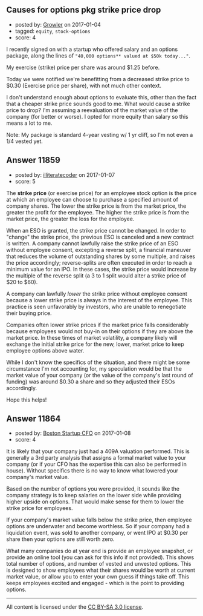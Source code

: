 ## Causes for options pkg strike price drop

- posted by: [Growler](https://stackexchange.com/users/238615/growler) on 2017-01-04
- tagged: `equity`, `stock-options`
- score: 4

I recently signed on with a startup who offered salary and an options package, along the lines of `"40,000 options** valued at $50k today..."`.

My exercise (strike) price per share was around $1.25 before. 

Today we were notified we're benefitting from a decreased strike price to $0.30 (Exercise price per share), with not much other context. 

I don't understand enough about options to evaluate this, other than the fact that a cheaper strike price sounds good to me. What would cause a strike price to drop? I'm assuming a reevaluation of the market value of the company (for better or worse). I opted for more equity than salary so this means a lot to me.

Note: My package is standard 4-year vesting w/ 1 yr cliff, so I'm not even a 1/4 vested yet.



## Answer 11859

- posted by: [illiteratecoder](https://stackexchange.com/users/8878612/illiteratecoder) on 2017-01-07
- score: 5

The **strike price** (or exercise price) for an employee stock option is the price at which an employee can choose to purchase a specified amount of company shares.  The lower the strike price is from the market price, the greater the profit for the employee.  The higher the strike price is from the market price, the greater the loss for the employee.

When an ESO is granted, the strike price cannot be changed.  In order to "change" the strike price, the previous ESO is canceled and a new contract is written.  A company cannot lawfully raise the strike price of an ESO without employee consent, excepting a reverse split, a financial maneuver that reduces the volume of outstanding shares by some multiple, and raises the price accordingly; reverse-splits are often executed in order to reach a minimum value for an IPO.  In these cases, the strike price would increase by the multiple of the reverse split (a 3 to 1 split would alter a strike price of $20 to $60).

A company can lawfully *lower* the strike price without employee consent because a lower strike price is always in the interest of the employee.  This practice is seen unfavorably by investors, who are unable to renegotiate their buying price.

Companies often lower strike prices if the market price falls considerably because employees would not buy-in on their options if they are above the market price.  In these times of market volatility, a company likely will exchange the initial strike price for the new, lower, market price to keep employee options above water.

While I don't know the specifics of the situation, and there might be some circumstance I'm not accounting for, my speculation would be that the market value of your company (or the value of the company's last round of funding) was around $0.30 a share and so they adjusted their ESOs accordingly.

Hope this helps!


## Answer 11864

- posted by: [Boston Startup CFO](https://stackexchange.com/users/9992633/boston-startup-cfo) on 2017-01-08
- score: 4

It is likely that your company just had a 409A valuation performed.  This is generally a 3rd party analysis that assigns a formal market value to your company (or if your CFO has the expertise this can also be performed in house).  Without specifics there is no way to know what lowered your company's market value.

Based on the number of options you were provided, it sounds like the company strategy is to keep salaries on the lower side while providing higher upside on options.  That would make sense for them to lower the strike price for employees.

If your company's market value falls below the strike price, then employee options are underwater and become worthless.  So if your company had a liquidation event, was sold to another company, or went IPO at $0.30 per share then your options are still worth zero. 

What many companies do at year end is provide an employee snapshot, or provide an online tool (you can ask for this info if not provided).  This shows total number of options, and number of vested and unvested options.  This is designed to show employees what their shares would be worth at current market value, or allow you to enter your own guess if things take off.  This keeps employees excited and engaged - which is the point to providing options.



---

All content is licensed under the [CC BY-SA 3.0 license](https://creativecommons.org/licenses/by-sa/3.0/).
